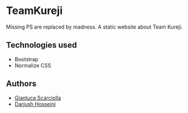 # TeamKureji
Missing PS are replaced by madness.
A static website about Team Kureji.


## Technologies used

- Bootstrap
- Normalize CSS

## Authors

- [Gianluca Scarciolla](https://github.com/gianlucascarciolla)
- [Darjush Hosseini](https://github.com/darjush96)
